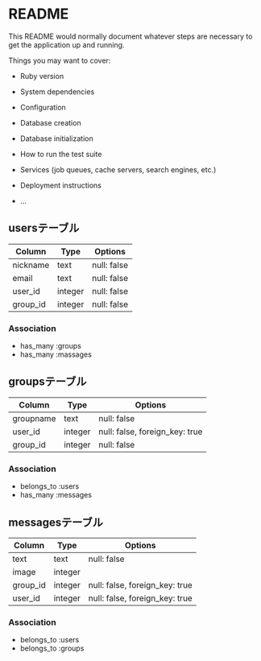 # README

This README would normally document whatever steps are necessary to get the
application up and running.

Things you may want to cover:

* Ruby version

* System dependencies

* Configuration

* Database creation

* Database initialization

* How to run the test suite

* Services (job queues, cache servers, search engines, etc.)

* Deployment instructions

* ...

## usersテーブル

|Column   |Type   |Options    |
|---------|-------|-----------|
|nickname |text   |null: false|
|email    |text   |null: false|
|user_id  |integer|null: false|
|group_id |integer|null: false|

### Association
- has_many :groups
- has_many :massages


## groupsテーブル

|Column   |Type   |Options                       |
|---------|-------|------------------------------|
|groupname|text   |null: false                   |
|user_id  |integer|null: false, foreign_key: true|
|group_id |integer|null: false                   |

### Association
- belongs_to :users
- has_many   :messages


## messagesテーブル

|Column   |Type   |Options                       |
|---------|-------|------------------------------|
|text     |text   |null: false                   |
|image    |integer|                              |
|group_id |integer|null: false, foreign_key: true|
|user_id  |integer|null: false, foreign_key: true|

### Association
- belongs_to :users
- belongs_to :groups
